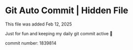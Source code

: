 # Git Auto Commit | Hidden File

This file was added Feb 12, 2025

Just for fun and keeping my daily git commit active 🤪

commit number: 1839814
